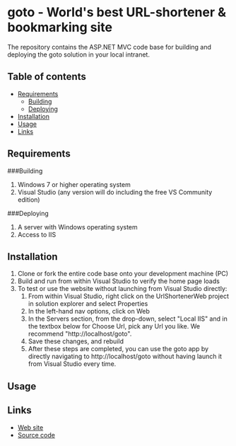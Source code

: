 # goto - World's best URL-shortener & bookmarking site

The repository contains the ASP.NET MVC code base for building and deploying the goto solution 
in your local intranet.

## Table of contents

- [Requirements](#requirements)
    - [Building](#building)
    - [Deploying](#deploying)
- [Installation](#installation)
- [Usage](#usage)
- [Links](#links)

## Requirements

###Building
1. Windows 7 or higher operating system
2. Visual Studio (any version will do including the free VS Community edition)

###Deploying
1. A server with Windows operating system
2. Access to IIS

## Installation
1. Clone or fork the entire code base onto your development machine (PC)
2. Build and run from within Visual Studio to verify the home page loads
3. To test or use the website without launching from Visual Studio directly:
    1. From within Visual Studio, right click on the UrlShortenerWeb project in solution explorer and select Properties
    2. In the left-hand nav options, click on Web
    3. In the Servers section, from the drop-down, select "Local IIS" and in the textbox below for Choose Url, pick any Url you like.  We recommend "http://localhost/goto".
    4. Save these changes, and rebuild
    5. After these steps are completed, you can use the goto app by directly navigating to http://localhost/goto without having launch it from Visual Studio every time.

## Usage

## Links

* [Web site](https://balki.io/goto)
* [Source code](https://github.com/balki-server/goto)
